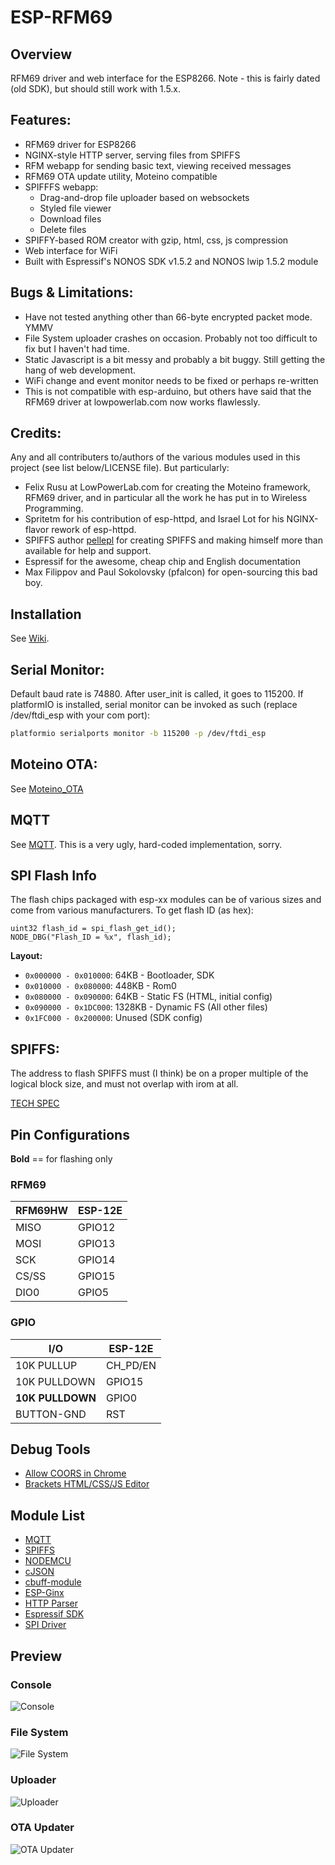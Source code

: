 # ESP-RFM69

## Overview

RFM69 driver and web interface for the ESP8266. Note - this is fairly dated (old SDK), but should still work with 1.5.x.


## Features:

* RFM69 driver for ESP8266
* NGINX-style HTTP server, serving files from SPIFFS
* RFM webapp for sending basic text, viewing received messages
* RFM69 OTA update utility, Moteino compatible
* SPIFFFS webapp:
   - Drag-and-drop file uploader based on websockets
   - Styled file viewer
   - Download files
   - Delete files
* SPIFFY-based ROM creator with gzip, html, css, js compression
* Web interface for WiFi
* Built with Espressif's NONOS SDK v1.5.2 and NONOS lwip 1.5.2 module


## Bugs & Limitations:

* Have not tested anything other than 66-byte encrypted packet mode. YMMV
* File System uploader crashes on occasion. Probably not too difficult to
   fix but I haven't had time.
* Static Javascript is a bit messy and probably a bit buggy. Still getting the
   hang of web development.
* WiFi change and event monitor needs to be fixed or perhaps re-written
* This is not compatible with esp-arduino, but others have said that the
   RFM69 driver at lowpowerlab.com now works flawlessly.


## Credits:

Any and all contributers to/authors of the various modules used in this project
(see list below/LICENSE file). But particularly:

* Felix Rusu at LowPowerLab.com for creating the Moteino framework, RFM69 driver,
   and in particular all the work he has put in to Wireless Programming.
* Spritetm for his contribution of esp-httpd, and Israel Lot for his
   NGINX-flavor rework of esp-httpd.
* SPIFFS author [pellepl](https://github.com/pellepl/spiffs) for creating SPIFFS and making
   himself more than available for help and support.
* Espressif for the awesome, cheap chip and English documentation
* Max Filippov and Paul Sokolovsky (pfalcon) for open-sourcing this bad boy.


## Installation

See [Wiki](https://github.com/someburner/esp-rfm69/wiki/Installation).


## Serial Monitor:

Default baud rate is 74880. After user_init is called, it goes to 115200.
If platformIO is installed, serial monitor can be invoked as such
(replace /dev/ftdi_esp with your com port):

```sh
platformio serialports monitor -b 115200 -p /dev/ftdi_esp
```


## Moteino OTA:

See [Moteino_OTA](https://github.com/someburner/esp-rfm69/wiki/Moteino-OTA)


## MQTT

See [MQTT](https://github.com/someburner/esp-rfm69/wiki/MQTT). This is a very ugly, hard-coded implementation, sorry.


## SPI Flash Info

The flash chips packaged with esp-xx modules can be of various sizes and come
from various manufacturers. To get flash ID (as hex):

```
uint32 flash_id = spi_flash_get_id();
NODE_DBG("Flash_ID = %x", flash_id);
```

**Layout:**

- `0x000000 - 0x010000`:   64KB - Bootloader, SDK
- `0x010000 - 0x080000`:  448KB - Rom0
- `0x080000 - 0x090000`:   64KB - Static FS (HTML, initial config)
- `0x090000 - 0x1DC000`: 1328KB - Dynamic FS (All other files)
- `0x1FC000 - 0x200000`:  Unused (SDK config)


## SPIFFS:

The address to flash SPIFFS must (I think) be on a proper multiple of the
logical block size, and must not overlap with irom at all.

[TECH SPEC](https://github.com/pellepl/spiffs/blob/master/docs/TECH_SPEC)


## Pin Configurations

**Bold** == for flashing only

### RFM69

| RFM69HW | ESP-12E |
| ------- | --------|
| MISO    | GPIO12  |
| MOSI    | GPIO13  |
| SCK     | GPIO14  |
| CS/SS   | GPIO15  |
| DIO0    | GPIO5   |

### GPIO

| I/O          | ESP-12E  |
| ------------ | -------- |
| 10K PULLUP   | CH_PD/EN |
| 10K PULLDOWN | GPIO15   |
| **10K PULLDOWN** | GPIO0    |
| BUTTON-GND   | RST      |


## Debug Tools

* [Allow COORS in Chrome](https://chrome.google.com/webstore/detail/allow-control-allow-origi/nlfbmbojpeacfghkpbjhddihlkkiljbi/related?hl=en)
* [Brackets HTML/CSS/JS Editor](http://brackets.io/)


## Module List

* [MQTT](https://github.com/tuanpmt/esp_mqtt)
* [SPIFFS](https://github.com/pellepl/spiffs)
* [NODEMCU](https://github.com/nodemcu/nodemcu-firmware/tree/dev)
* [cJSON](https://github.com/kbranigan/cJSON)
* [cbuff-module](https://github.com/codinghead/cbuff-module)
* [ESP-Ginx](https://github.com/israellot/esp-ginx)
* [HTTP Parser](https://github.com/nodejs/http-parser)
* [Espressif SDK](http://bbs.espressif.com/viewforum.php?f=46&sid=542472662ff3f73241d8301c4c2d7f15)
* [SPI Driver](https://github.com/MetalPhreak/ESP8266_SPI_Driver)


## Preview

### Console
![Console](doc/console.png?raw=true "Console")

### File System
![File System](doc/filesys.png?raw=true "File System")

### Uploader
![Uploader](doc/uploader.png?raw=true "Uploader")

### OTA Updater
![OTA Updater](doc/ota.png "OTA Updater")
